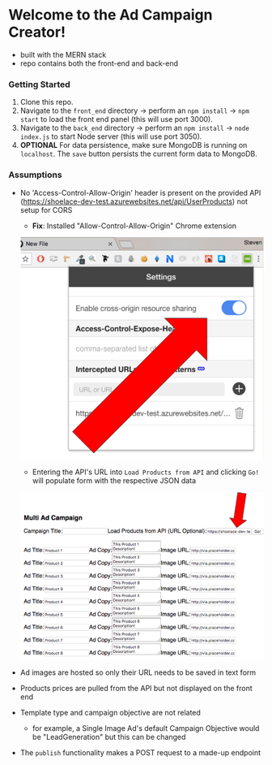 # Welcome to the Ad Campaign Creator!

- built with the MERN stack 
- repo contains both the front-end and back-end

### Getting Started

1) Clone this repo.
2) Navigate to the `front_end` directory -> perform an `npm install` -> `npm start` to load the front end panel (this will use port 3000).
3) Navigate to the `back_end` directory -> perform an `npm install` -> `node index.js` to start Node server (this will use port 3050).
4) **OPTIONAL** For data persistence, make sure MongoDB is running on `localhost`. The `save` button persists the current form data to MongoDB.

### Assumptions
- No 'Access-Control-Allow-Origin' header is present on the provided API (https://shoelace-dev-test.azurewebsites.net/api/UserProducts) not setup for CORS
  - **Fix**: Installed "Allow-Control-Allow-Origin" Chrome extension
  
  ![CORS extension](images/chrome_extension.png)
  
  - Entering the API's URL into `Load Products from API` and clicking `Go!` will populate form with the respective JSON data
  
  ![Pulling from API](images/api_pull.png)
  
- Ad images are hosted so only their URL needs to be saved in text form
- Products prices are pulled from the API but not displayed on the front end
- Template type and campaign objective are not related
  - for example, a Single Image Ad's default Campaign Objective would be "LeadGeneration" but this can be changed
- The `publish` functionality makes a POST request to a made-up endpoint

